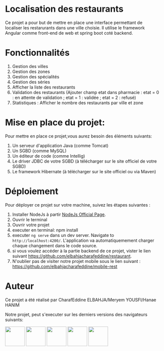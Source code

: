# Localisation des restaurants
Ce projet a pour but de mettre en place une interface permettant de localiser les restarurants dans une ville choisie. Il utilise le framework Angular comme front-end de web et spring boot coté backend. 
# Fonctionnalités
1. Gestion des villes
2. Gestion des zones
3. Gestion des spécialités
4. Gestion des séries
5. Afficher la liste des restaurants
6. Validation des restaurants (Ajouter champ etat dans pharmacie : etat = 0 :    en attente de validation ; etat = 1 : validée ; etat = 2 : refusé)
7. Statistiques : Afficher le nombre des restaurants par ville et zone

# Mise en place du projet:
Pour mettre en place ce projet,vous aurez besoin des éléments suivants:
1. Un serveur d'application Java (comme Tomcat)
2. Un SGBD (comme MySQL)
3. Un éditeur de code (comme Intellig)
4. Le driver JDBC de votre SGBD (à télécharger sur le site officiel de votre SGBD)
5. Le framework Hibernate (à télécharger sur le site officiel ou via Maven)

# Déploiement
Pour déployer ce projet sur votre machine, suivez les étapes suivantes :
1. Installer NodeJs à partir [NodeJs Official Page](https://nodejs.org/en).
2. Ouvrir le terminal
3. Ouvrir votre projet
5. executer en terminal: npm install
6. executer `ng serve` dans un dev server. Navigate to `http://localhost:4200/`. L'application va automatiquemement charger chaque changement dans le code source.
7. si vous voulez accéder à la partie backend de ce projet, vister le lien suivant https://github.com/elbahjacharafeddine/restaurant.
8. N'oublier pas de visiter notre projet mobile sous le lien suivant : https://github.com/elbahjacharafeddine/mobile-rest

# Auteur
Ce projet a été réalisé par CharafEddine ELBAHJA/Meryem YOUSFI/Hanae HANIM

Notre projet, peut s'executer sur les derniers versions des navigateurs suivants:

<img src="https://s3.amazonaws.com/creativetim_bucket/github/browser/chrome.png" width="64" height="64"> <img src="https://s3.amazonaws.com/creativetim_bucket/github/browser/firefox.png" width="64" height="64"> <img src="https://s3.amazonaws.com/creativetim_bucket/github/browser/edge.png" width="64" height="64"> <img src="https://s3.amazonaws.com/creativetim_bucket/github/browser/safari.png" width="64" height="64"> <img src="https://s3.amazonaws.com/creativetim_bucket/github/browser/opera.png" width="64" height="64">
